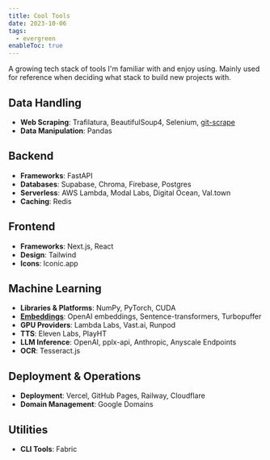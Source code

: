 ```yaml
---
title: Cool Tools
date: 2023-10-06
tags:
  - evergreen
enableToc: true
---
```

A growing tech stack of tools I'm familiar with and enjoy using. Mainly used for reference when deciding what stack to build new projects with.

## Data Handling
- **Web Scraping**: Trafilatura, BeautifulSoup4, Selenium, [git-scrape](https://simonwillison.net/2020/Oct/9/git-scraping/)
- **Data Manipulation**: Pandas

## Backend
- **Frameworks**: FastAPI
- **Databases**: Supabase, Chroma, Firebase, Postgres
- **Serverless**: AWS Lambda, Modal Labs, Digital Ocean, Val.town
- **Caching**: Redis

## Frontend
- **Frameworks**: Next.js, React
- **Design**: Tailwind
- **Icons**: Iconic.app

## Machine Learning
- **Libraries & Platforms**: NumPy, PyTorch, CUDA
- [**Embeddings**](Embeddings): OpenAI embeddings, Sentence-transformers, Turbopuffer
- **GPU Providers**: Lambda Labs, Vast.ai, Runpod
- **TTS**: Eleven Labs, PlayHT
- **LLM Inference**: OpenAI, pplx-api, Anthropic, Anyscale Endpoints
- **OCR**: Tesseract.js

## Deployment & Operations
- **Deployment**: Vercel, GitHub Pages, Railway, Cloudflare
- **Domain Management**: Google Domains

## Utilities
- **CLI Tools**: Fabric